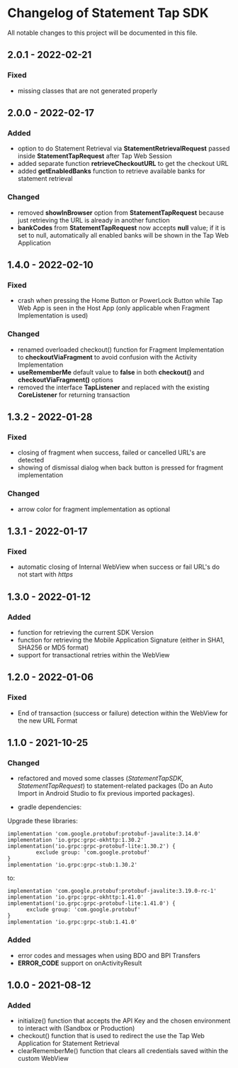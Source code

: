 # Changelog of Statement Tap SDK

All notable changes to this project will be documented in this file.

## 2.0.1 - 2022-02-21

### Fixed

- missing classes that are not generated properly

## 2.0.0 - 2022-02-17

### Added

- option to do Statement Retrieval via **StatementRetrievalRequest** passed inside **StatementTapRequest** after Tap Web Session
- added separate function **retrieveCheckoutURL** to get the checkout URL
- added **getEnabledBanks** function to retrieve available banks for statement retrieval

### Changed

- removed **showInBrowser** option from **StatementTapRequest** because just retrieving the URL is already in another function
- **bankCodes** from **StatementTapRequest** now accepts **null** value; if it is set to null, automatically all enabled banks will be shown in the Tap Web Application


## 1.4.0 - 2022-02-10

### Fixed

- crash when pressing the Home Button or PowerLock Button while Tap Web App is seen in the Host App (only applicable when Fragment Implementation is used)

### Changed

- renamed overloaded checkout() function for Fragment Implementation to **checkoutViaFragment** to avoid confusion with the Activity Implementation
- **useRememberMe** default value to **false** in both **checkout()** and **checkoutViaFragment()** options
- removed the interface **TapListener** and replaced with the existing **CoreListener** for returning transaction

## 1.3.2 - 2022-01-28

### Fixed

- closing of fragment when success, failed or cancelled URL's are detected
- showing of dismissal dialog when back button is pressed for fragment implementation

### Changed

- arrow color for fragment implementation as optional

## 1.3.1 - 2022-01-17

### Fixed

- automatic closing of Internal WebView when success or fail URL's do not start with *https*

## 1.3.0 - 2022-01-12

### Added

- function for retrieving the current SDK Version
- function for retrieving the Mobile Application Signature (either in SHA1, SHA256 or MD5 format)
- support for transactional retries within the WebView

## 1.2.0 - 2022-01-06

### Fixed

- End of transaction (success or failure) detection within the WebView for the new URL Format

## 1.1.0 - 2021-10-25

### Changed

- refactored and moved some classes (*StatementTapSDK*, *StatementTapRequest*) to statement-related packages (Do an Auto Import in Android Studio to fix previous imported packages).

- gradle dependencies:

Upgrade these libraries:
````
implementation 'com.google.protobuf:protobuf-javalite:3.14.0'
implementation 'io.grpc:grpc-okhttp:1.30.2'
implementation('io.grpc:grpc-protobuf-lite:1.30.2') {
         exclude group: 'com.google.protobuf'
}
implementation 'io.grpc:grpc-stub:1.30.2'
`````

to:
````
implementation 'com.google.protobuf:protobuf-javalite:3.19.0-rc-1'
implementation 'io.grpc:grpc-okhttp:1.41.0'
implementation('io.grpc:grpc-protobuf-lite:1.41.0') {
      exclude group: 'com.google.protobuf'
}
implementation 'io.grpc:grpc-stub:1.41.0'
````

### Added
-  error codes and messages when using BDO and BPI Transfers
- **ERROR_CODE** support on onActivityResult

## 1.0.0 - 2021-08-12

### Added

- initialize() function that accepts the API Key and the chosen environment to interact with (Sandbox or Production)
- checkout() function that is used to redirect the use the Tap Web Application for Statement Retrieval
- clearRememberMe() function that clears all credentials saved within the custom WebView
